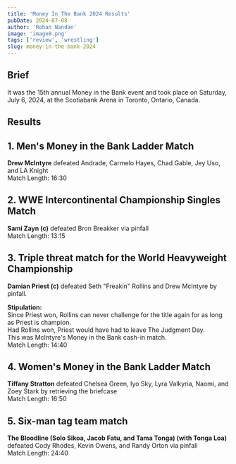 ```yaml
---
title: 'Money In The Bank 2024 Results'
pubDate: 2024-07-08
author: 'Rohan Nandan'
image: 'image8.png'
tags: ['review', 'wrestling']
slug: money-in-the-bank-2024
---
```


## **Brief**
It was the 15th annual Money in the Bank event and took place on Saturday, July 6, 2024, at the Scotiabank Arena in Toronto, Ontario, Canada. 
## **Results**

## **1.  Men's Money in the Bank Ladder Match**  
**Drew McIntyre** defeated Andrade, Carmelo Hayes, Chad Gable, Jey Uso, and LA Knight  
Match Length: 16:30


## **2.	WWE Intercontinental Championship Singles Match**  
**Sami Zayn (c)** defeated Bron Breakker via pinfall  
Match Length: 13:15

## **3.	Triple threat match for the World Heavyweight Championship**  
**Damian Priest (c)** defeated Seth "Freakin" Rollins and Drew McIntyre by pinfall.
 <br/>

**Stipulation:**  
Since Priest won, Rollins can never challenge for the title again for as long as Priest is champion.  
Had Rollins won, Priest would have had to leave The Judgment Day.  
This was McIntyre's Money in the Bank cash-in match.  
Match Length: 14:40

## **4. Women's Money in the Bank Ladder Match**  
**Tiffany Stratton** defeated Chelsea Green, Iyo Sky, Lyra Valkyria, Naomi, and Zoey Stark by retrieving the briefcase  
Match Length: 16:50

## **5. Six-man tag team match**  
**The Bloodline (Solo Sikoa, Jacob Fatu, and Tama Tonga) (with Tonga Loa)** defeated Cody Rhodes, Kevin Owens, and Randy Orton via pinfall  
Match Length: 24:40